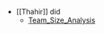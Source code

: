- [[Thahir]] did
	- [Team_Size_Analysis](https://drive.google.com/file/d/1-iPIq6uelp9R_3EhIbZyWRgWZ157xFe3/preview)